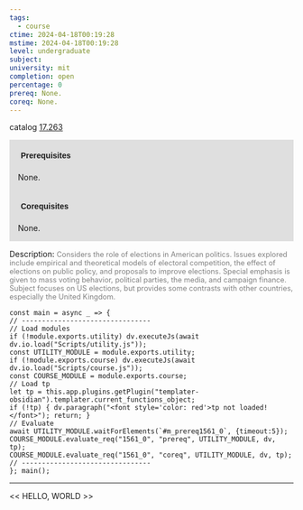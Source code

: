 ```yaml
---
tags:
  - course
ctime: 2024-04-18T00:19:28
mstime: 2024-04-18T00:19:28
level: undergraduate
subject: 
university: mit
completion: open
percentage: 0
prereq: None.
coreq: None.
---
```


catalog [17.263](http://student.mit.edu/catalog/m17a.html#17.263)

<span style="display: block; padding: 15px; background-color: rgb(100, 100, 100, 0.2);"><font id="m_prereq1561_0" style="display: block; font-family: Arial, sans-serif; font-weight: bold; padding: 5px">Prerequisites</font><br><span id="prereq1561_0">None.</span></span>
<span style="display: block; padding: 15px; background-color: rgb(100, 100, 100, 0.2);"><font id="m_coreq1561_0" style="display: block; font-family: Arial, sans-serif; font-weight: bold; padding: 5px">Corequisites</font><br><span id="coreq1561_0">None.</span></span>

<font style="">Description:</font>
<font style="color: grey; font-size: 0.8rem;">Considers the role of elections in American politics. Issues explored include empirical and theoretical models of electoral competition, the effect of elections on public policy, and proposals to improve elections. Special emphasis is given to mass voting behavior, political parties, the media, and campaign finance. Subject focuses on US elections, but provides some contrasts with other countries, especially the United Kingdom.</font>

```dataviewjs
const main = async _ => {
// --------------------------------
// Load modules
if (!module.exports.utility) dv.executeJs(await dv.io.load("Scripts/utility.js"));
const UTILITY_MODULE = module.exports.utility;
if (!module.exports.course) dv.executeJs(await dv.io.load("Scripts/course.js"));
const COURSE_MODULE = module.exports.course;
// Load tp
let tp = this.app.plugins.getPlugin("templater-obsidian").templater.current_functions_object;
if (!tp) { dv.paragraph("<font style='color: red'>tp not loaded!</font>"); return; }
// Evaluate
await UTILITY_MODULE.waitForElements(`#m_prereq1561_0`, {timeout:5});
COURSE_MODULE.evaluate_req("1561_0", "prereq", UTILITY_MODULE, dv, tp);
COURSE_MODULE.evaluate_req("1561_0", "coreq", UTILITY_MODULE, dv, tp);
// --------------------------------
}; main();
```

---

<< HELLO, WORLD >>
